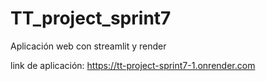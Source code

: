 # TT_project_sprint7
Aplicación web con streamlit y render

link de aplicación: https://tt-project-sprint7-1.onrender.com
